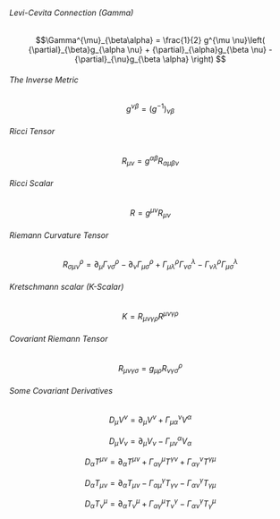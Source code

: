 ###### Levi-Cevita Connection (Gamma)

$$\Gamma^{\mu}_{\beta\alpha} = \frac{1}{2} g^{\mu \nu}\left( {\partial}_{\beta}g_{\alpha \nu} + {\partial}_{\alpha}g_{\beta \nu} - {\partial}_{\nu}g_{\beta \alpha} \right) $$

###### The Inverse Metric

$$g^{\nu \beta} = (g^{-1})_{\nu \beta}$$

###### Ricci Tensor

$$R_{\mu \nu} = g^{\alpha \beta} R_{\alpha \mu \beta \nu}$$

###### Ricci Scalar
            
$$R = g^{\mu \nu}R_{\mu \nu}$$

###### Riemann Curvature Tensor

$$R^{ \rho}_{\sigma \mu \nu}  = {\partial}_{\mu} {\Gamma}^{\rho}_{\nu \sigma} - {\partial}_{\nu} {\Gamma}^{\rho}_{\mu \sigma} + {\Gamma}^{\rho}_{\mu \lambda}{\Gamma}^{\lambda}_{\nu \sigma} - {\Gamma}^{\rho}_{\nu \lambda}{\Gamma}^{\lambda}_{\mu \sigma}$$

###### Kretschmann scalar (K-Scalar)

$$K  = R_{\mu \nu \gamma \rho} R^{\mu \nu \gamma \rho}$$

###### Covariant Riemann Tensor

$$R_{\mu \nu \gamma \sigma}  = g_{\mu \rho} R^{ \rho}_{\nu \gamma \sigma}$$

###### Some Covariant Derivatives

$$D_{\mu}V^{\nu} = {\partial}_{\mu}V^{\nu} + {\Gamma}^{\nu}_{\mu \alpha}V^{\alpha}$$

$$D_{\mu}V_{\nu} = {\partial}_{\mu}V_{\nu} - {\Gamma}^{\alpha}_{\mu \nu}V_{\alpha}$$

$$D_{\alpha}T^{\mu \nu} = {\partial}_{\alpha}T^{\mu \nu} + {\Gamma}^{\mu}_{\alpha \gamma}T^{\gamma \nu} + {\Gamma}^{\nu}_{\alpha \gamma}T^{\gamma \mu}$$

$$D_{\alpha}T_{\mu \nu} = {\partial}_{\alpha}T_{\mu \nu} - {\Gamma}^{\gamma}_{\alpha \mu}T_{\gamma \nu} - {\Gamma}^{\gamma}_{\alpha \nu}T_{\gamma \mu}$$

$$D_{\alpha}T^{\mu}_{\nu} = {\partial}_{\alpha}T^{\mu}_{\nu} + {\Gamma}^{\mu}_{\alpha \gamma}T^{\gamma}_{\nu} - {\Gamma}^{\gamma}_{\alpha \nu}T^{\mu}_{\gamma}$$
